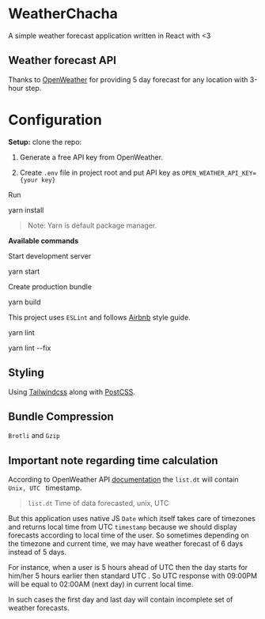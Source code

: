 
  

# WeatherChacha

A simple weather forecast application written in React with <3

  

## Weather forecast API

Thanks to [OpenWeather](https://openweathermap.org) for providing 5 day forecast for any location with 3-hour step.

  

# Configuration

**Setup:** clone the repo:

1. Generate a free API key from OpenWeather.

2. Create `.env` file in project root and put API key as `OPEN_WEATHER_API_KEY={your key}`

  

Run

  

yarn install

  

> Note: Yarn is default package manager.

  
  

**Available commands**

Start development server

  

yarn start

  

Create production bundle

  

yarn build

  

This project uses `ESLint` and follows [Airbnb](https://github.com/airbnb/javascript) style guide.

  

yarn lint

yarn lint --fix

  
  

## Styling

  

Using [Tailwindcss](https://github.com/tailwindlabs/tailwindcss) along with [PostCSS](https://github.com/postcss/postcss).

  

## Bundle Compression

  

`Brotli` and `Gzip`

  

## Important note regarding time calculation

According to OpenWeather API [documentation](https://openweathermap.org/forecast5) the `list.dt` will contain `Unix, UTC ` timestamp. 

> `list.dt` Time of data forecasted, unix, UTC

But this application uses native JS `Date` which itself takes care of timezones and returns local time from UTC `timestamp` because we should display forecasts according to local time of the user. So sometimes depending on the timezone and current time, we may have weather forecast of 6 days instead of 5 days.

For instance, when a user is 5 hours ahead of UTC then the day starts for him/her 5 hours earlier then standard UTC . So UTC response with  09:00PM will be equal to 02:00AM  (next day) in current local time.

In such cases the first day and last day will contain incomplete set of weather forecasts.